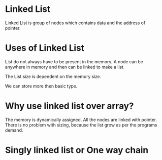 # Linked List

Linked List is group of nodes which contains data and the address of pointer.

# Uses of Linked List

List do not always have to be present in the memory. A node can be anywhere in memory and then can be linked to make a list.

The List size is dependent on the memory size.

We can store more then basic type.

# Why use linked list over array?

The memory is dynamically assigned. All the nodes are linked with pointer.
There is no problem with sizing, because the list grow as per the programs demand.

# Singly linked list or One way chain

